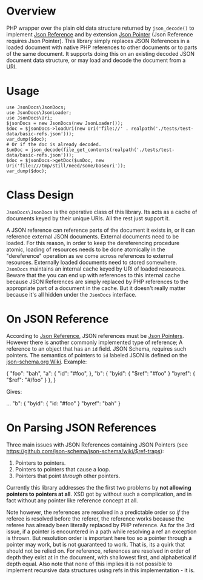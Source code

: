 # Overview
PHP wrapper over the plain old data structure returned by `json_decode()` to implement [Json Reference](https://tools.ietf.org/html/draft-pbryan-zyp-json-ref-03) and by extension [Json Pointer](https://tools.ietf.org/html/draft-ietf-appsawg-json-pointer-04) (Json Reference requires Json Pointer). This library simply replaces JSON References in a loaded document with native PHP references to other documents or to parts of the same document. It supports doing this on an existing decoded JSON document data structure, or may load and decode the document from a URI.

# Usage

    use JsonDocs\JsonDocs;
    use JsonDocs\JsonLoader;
    use JsonDocs\Uri;
    $jsonDocs = new JsonDocs(new JsonLoader());
    $doc = $jsonDocs->loadUri(new Uri('file://' . realpath('./tests/test-data/basic-refs.json')));
    var_dump($doc);
    # Or if the doc is already decoded.
    $unDoc = json_decode(file_get_contents(realpath('./tests/test-data/basic-refs.json')));
    $doc = $jsonDocs->getDoc($unDoc, new Uri('file:///tmp/still/need/some/baseuri'));
    var_dump($doc);

# Class Design
`JsonDocs\JsonDocs` is the operative class of this library. Its acts as a cache of documents keyed by their unique URIs. All the rest just support it.

A JSON reference can reference parts of the document it exists in, or it can reference external JSON documents. External documents need to be loaded. For this reason, in order to keep the dereferencing procedure atomic, loading of resources needs to be done atomically in the "dereference" operation as we come across references to external resources. Externally loaded documents need to stored somewhere. `JsonDocs` maintains an internal cache keyed by URI of loaded resources. Beware that the you can end up with references to this internal cache because JSON References are simply replaced by PHP references to the appropriate part of a document in the cache. But it doesn't really matter because it's all hidden under the `JsonDocs` interface.

# On JSON Reference
According to [Json Reference](https://tools.ietf.org/html/draft-pbryan-zyp-json-ref-03), JSON references must be [Json Pointers](https://tools.ietf.org/html/draft-ietf-appsawg-json-pointer-04). However there is another commonly implemented type of reference; A reference to an object that has an `id` field. JSON Schema, requires such pointers. The semantics of pointers to `id` labeled JSON is defined on the [json-schema.org Wiki](https://github.com/json-schema/json-schema/wiki/The-%22id%22-conundrum#how-to-fix-that). Example:

  {
    "foo": "bah",
    "a": {
      "id": "#foo",
    },
    "b": {
      "byid": { "$ref": "#foo" }
      "byref": { "$ref": "#/foo" }
    },
  }

Gives:

  ...
  "b": {
    "byid": { "id: "#foo" }
    "byref": "bah"
  }

# On Parsing JSON References
Three main issues with JSON References containing JSON Pointers (see https://github.com/json-schema/json-schema/wiki/$ref-traps):

  1. Pointers to pointers.
  2. Pointers to pointers that cause a loop.
  3. Pointers that point *through* other pointers.

Currently this library addresses the the first two problems by **not allowing pointers to pointers at all**. XSD got by without such a complication, and in fact without any pointer like reference concept at all.

Note however, the references are resolved in a predictable order so *if* the referee is resolved before the referer, the reference works because the referee has already been literally replaced by PHP reference. As for the 3rd issue, if a pointer is encountered in a path while resolving a ref an exception is thrown. But resolution order is important here too so a pointer through a pointer may work, but is not guaranteed to work. That is, its a quirk that should not be relied on. For reference, references are resolved in order of depth they exist at in the document, with shallowest first, and alphabetical if depth equal. Also note that none of this implies it is not possible to implement recursive data structures using refs in this implementation - it is.
